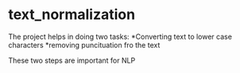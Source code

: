 # text_normalization

The project helps in doing two tasks:
*Converting text to lower case characters
*removing puncituation fro the text

These two steps are important for NLP
